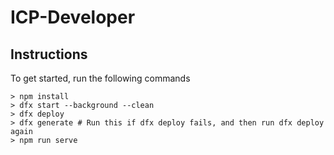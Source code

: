 # ICP-Developer

## Instructions

To get started, run the following commands

    > npm install
    > dfx start --background --clean
    > dfx deploy
    > dfx generate # Run this if dfx deploy fails, and then run dfx deploy again
    > npm run serve
